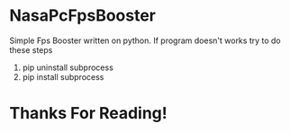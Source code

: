 # NasaPcFpsBooster
Simple Fps Booster written on python. If program doesn't works try to do these steps
1. pip uninstall subprocess
2. pip install subprocess
# Thanks For Reading!
